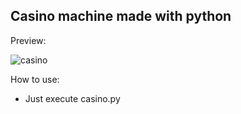 ## Casino machine made with python

Preview:

![casino](https://github.com/user-attachments/assets/d847460b-0933-464e-abc5-e8db534d4bb2)


How to use:
  - Just execute casino.py
